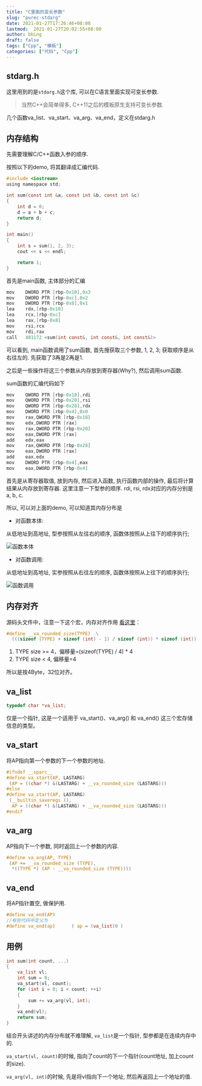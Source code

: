 ```yaml
---
title: "C里面的变长参数"
slug: "purec-stdarg"
date: 2021-01-27T17:26:46+08:00
lastmod:  2021-01-27T20:02:55+08:00
author: bbing
draft: false
tags: ["Cpp", "模板"]
categories: ["代码", "Cpp"]
---
```


## stdarg.h
这里用到的是```stdarg.h```这个库, 可以在C语言里面实现可变长参数.

> 当然C++会简单得多, C++11之后的模板原生支持可变长参数.

几个函数va_list、va_start、va_arg、va_end，定义在stdarg.h

## 内存结构
先需要理解C/C++函数入参的顺序.

按照以下的demo, 将其翻译成汇编代码.
```C
#include <iostream>
using namespace std;

int sum(const int &a, const int &b, const int &c)
{
    int d = 0;
    d = a + b + c;
    return d;
}

int main()
{
    int s = sum(1, 2, 3);
    cout << s << endl;

    return 1;
}
```

首先是main函数, 主体部分的汇编
```C
mov    DWORD PTR [rbp-0x10],0x3
mov    DWORD PTR [rbp-0xc],0x2
mov    DWORD PTR [rbp-0x8],0x1
lea    rdx,[rbp-0x10]
lea    rcx,[rbp-0xc]
lea    rax,[rbp-0x8]
mov    rsi,rcx
mov    rdi,rax
call   401172 <sum(int const&, int const&, int const&)>
```

可以看到, main函数调用了sum函数, 首先搜获取三个参数, 1, 2, 3; 获取顺序是从右往左的. 先获取了3再是2再是1.

之后是一些操作将这三个参数从内存放到寄存器(Why?), 然后调用sum函数.

sum函数的汇编代码如下
```C
mov    QWORD PTR [rbp-0x18],rdi
mov    QWORD PTR [rbp-0x20],rsi
mov    QWORD PTR [rbp-0x28],rdx
mov    DWORD PTR [rbp-0x4],0x0
mov    rax,QWORD PTR [rbp-0x18]
mov    edx,DWORD PTR [rax]
mov    rax,QWORD PTR [rbp-0x20]
mov    eax,DWORD PTR [rax]
add    edx,eax
mov    rax,QWORD PTR [rbp-0x28]
mov    eax,DWORD PTR [rax]
add    eax,edx
mov    DWORD PTR [rbp-0x4],eax
mov    eax,DWORD PTR [rbp-0x4]
```

首先是从寄存器取值, 放到内存, 然后进入函数, 执行函数内部的操作, 最后将计算结果从内存放到寄存器. 这里注意一下型参的顺序.
rdi, rsi, rdx对应的内存分别是a, b, c.

所以, 可以对上面的demo, 可以知道其内存分布是

- 对函数本体:

从低地址到高地址, 型参按照从左往右的顺序, 函数体按照从上往下的顺序执行;

![函数本体](https://s3.ax1x.com/2021/01/27/szNKCF.png  "函数本体")

- 对函数调用:

从低地址到高地址, 实参按照从右往左的顺序, 函数体按照从上往下的顺序执行;

![函数调用](https://s3.ax1x.com/2021/01/27/szNM34.png  "函数调用")

## 内存对齐
源码头文件中，注意一下这个宏，内存对齐作用 [看这里](https://www.cnblogs.com/cpoint/p/3369456.html)：

```C
#define __va_rounded_size(TYPE)  \
  (((sizeof (TYPE) + sizeof (int) - 1) / sizeof (int)) * sizeof (int))
```

1. TYPE size >= 4，偏移量=(sizeof(TYPE) / 4) * 4
2. TYPE size < 4, 偏移量=4

所以是按4Byte，32位对齐。

## va_list
```C
typedef char *va_list;
```
仅是一个指针, 这是一个适用于 va_start()、va_arg() 和 va_end() 这三个宏存储信息的类型。

## va_start
将AP指向第一个参数的下一个参数的地址.
```C
#ifndef __sparc__
#define va_start(AP, LASTARG)                                           \
 (AP = ((char *) &(LASTARG) + __va_rounded_size (LASTARG)))
#else
#define va_start(AP, LASTARG)                                           \
 (__builtin_saveregs (),                                                \
  AP = ((char *) &(LASTARG) + __va_rounded_size (LASTARG)))
#endif
```

## va_arg
AP指向下一个参数, 同时返回上一个参数的内容.
```C
#define va_arg(AP, TYPE)                                                \
 (AP += __va_rounded_size (TYPE),                                       \
  *((TYPE *) (AP - __va_rounded_size (TYPE))))
```

## va_end
将AP指针置空, 做保护用.
```C
#define va_end(AP)
//有些代码中定义为
#define va_end(ap)      ( ap = (va_list)0 )
```

## 用例
```C
int sum(int count, ...)
{
    va_list vl;
    int sum = 0;
    va_start(vl, count);
    for (int i = 0; i < count; ++i)
    {
        sum += va_arg(vl, int);
    }
    va_end(vl);
    return sum;
}
```
结合开头讲述的内存分布就不难理解, ```va_list```是一个指针, 型参都是在连续内存中的.

```va_start(vl, count)```的时候, 指向了count的下一个指针(count地址, 加上count的size).

```va_arg(vl, int)```的时候, 先是将vl指向下一个地址, 然后再返回上一个地址的值.